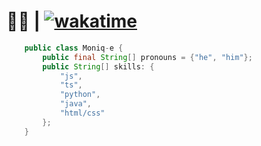 # 🏳️‍🌈 | [![wakatime](https://wakatime.com/badge/user/60c305b3-64b2-4942-936e-99f38b7fe0be.svg)](https://wakatime.com/@60c305b3-64b2-4942-936e-99f38b7fe0be)

```java
    public class Moniq-e {
        public final String[] pronouns = {"he", "him"};
        public String[] skills: {
            "js",
            "ts",
            "python",
            "java",
            "html/css"
        };
    }
```
